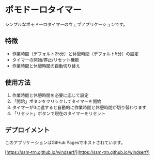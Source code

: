 # ポモドーロタイマー

シンプルなポモドーロタイマーのウェブアプリケーションです。

## 特徴

- 作業時間（デフォルト25分）と休憩時間（デフォルト5分）の設定
- タイマーの開始/停止/リセット機能
- 作業時間と休憩時間の自動切り替え

## 使用方法

1. 作業時間と休憩時間を必要に応じて設定
2. 「開始」ボタンをクリックしてタイマーを開始
3. タイマーが0に達すると自動的に作業時間と休憩時間が切り替わります
4. 「リセット」ボタンで現在のタイマーをリセット

## デプロイメント

このアプリケーションはGitHub Pagesでホストされています。

[https://ssm-trn.github.io/windserf/](https://ssm-trn.github.io/windserf/)
